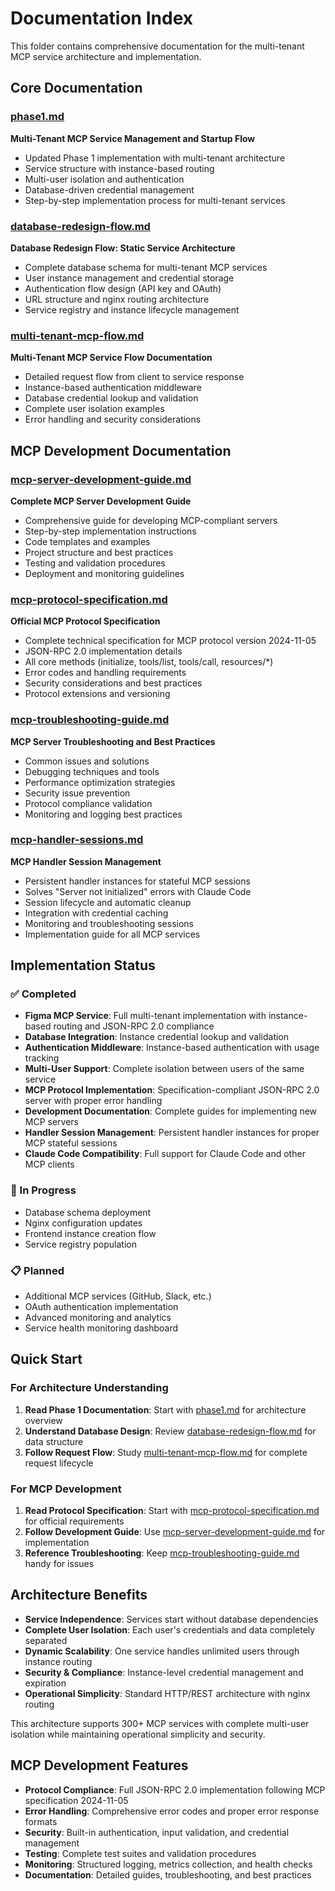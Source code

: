# Documentation Index

This folder contains comprehensive documentation for the multi-tenant MCP service architecture and implementation.

## Core Documentation

### [phase1.md](./phase1.md)
**Multi-Tenant MCP Service Management and Startup Flow**
- Updated Phase 1 implementation with multi-tenant architecture
- Service structure with instance-based routing
- Multi-user isolation and authentication
- Database-driven credential management
- Step-by-step implementation process for multi-tenant services

### [database-redesign-flow.md](./database-redesign-flow.md)
**Database Redesign Flow: Static Service Architecture**
- Complete database schema for multi-tenant MCP services
- User instance management and credential storage
- Authentication flow design (API key and OAuth)
- URL structure and nginx routing architecture
- Service registry and instance lifecycle management

### [multi-tenant-mcp-flow.md](./multi-tenant-mcp-flow.md)
**Multi-Tenant MCP Service Flow Documentation**
- Detailed request flow from client to service response
- Instance-based authentication middleware
- Database credential lookup and validation
- Complete user isolation examples
- Error handling and security considerations

## MCP Development Documentation

### [mcp-server-development-guide.md](./mcp-server-development-guide.md)
**Complete MCP Server Development Guide**
- Comprehensive guide for developing MCP-compliant servers
- Step-by-step implementation instructions
- Code templates and examples
- Project structure and best practices
- Testing and validation procedures
- Deployment and monitoring guidelines

### [mcp-protocol-specification.md](./mcp-protocol-specification.md)
**Official MCP Protocol Specification**
- Complete technical specification for MCP protocol version 2024-11-05
- JSON-RPC 2.0 implementation details
- All core methods (initialize, tools/list, tools/call, resources/*)
- Error codes and handling requirements
- Security considerations and best practices
- Protocol extensions and versioning

### [mcp-troubleshooting-guide.md](./mcp-troubleshooting-guide.md)
**MCP Server Troubleshooting and Best Practices**
- Common issues and solutions
- Debugging techniques and tools
- Performance optimization strategies
- Security issue prevention
- Protocol compliance validation
- Monitoring and logging best practices

### [mcp-handler-sessions.md](./mcp-handler-sessions.md)
**MCP Handler Session Management**
- Persistent handler instances for stateful MCP sessions
- Solves "Server not initialized" errors with Claude Code
- Session lifecycle and automatic cleanup
- Integration with credential caching
- Monitoring and troubleshooting sessions
- Implementation guide for all MCP services

## Implementation Status

### ✅ Completed
- **Figma MCP Service**: Full multi-tenant implementation with instance-based routing and JSON-RPC 2.0 compliance
- **Database Integration**: Instance credential lookup and validation
- **Authentication Middleware**: Instance-based authentication with usage tracking
- **Multi-User Support**: Complete isolation between users of the same service
- **MCP Protocol Implementation**: Specification-compliant JSON-RPC 2.0 server with proper error handling
- **Development Documentation**: Complete guides for implementing new MCP servers
- **Handler Session Management**: Persistent handler instances for proper MCP stateful sessions
- **Claude Code Compatibility**: Full support for Claude Code and other MCP clients

### 🔄 In Progress
- Database schema deployment
- Nginx configuration updates
- Frontend instance creation flow
- Service registry population

### 📋 Planned
- Additional MCP services (GitHub, Slack, etc.)
- OAuth authentication implementation
- Advanced monitoring and analytics
- Service health monitoring dashboard

## Quick Start

### For Architecture Understanding
1. **Read Phase 1 Documentation**: Start with [phase1.md](./phase1.md) for architecture overview
2. **Understand Database Design**: Review [database-redesign-flow.md](./database-redesign-flow.md) for data structure
3. **Follow Request Flow**: Study [multi-tenant-mcp-flow.md](./multi-tenant-mcp-flow.md) for complete request lifecycle

### For MCP Development
1. **Read Protocol Specification**: Start with [mcp-protocol-specification.md](./mcp-protocol-specification.md) for official requirements
2. **Follow Development Guide**: Use [mcp-server-development-guide.md](./mcp-server-development-guide.md) for implementation
3. **Reference Troubleshooting**: Keep [mcp-troubleshooting-guide.md](./mcp-troubleshooting-guide.md) handy for issues

## Architecture Benefits

- **Service Independence**: Services start without database dependencies
- **Complete User Isolation**: Each user's credentials and data completely separated
- **Dynamic Scalability**: One service handles unlimited users through instance routing
- **Security & Compliance**: Instance-level credential management and expiration
- **Operational Simplicity**: Standard HTTP/REST architecture with nginx routing

This architecture supports 300+ MCP services with complete multi-user isolation while maintaining operational simplicity and security.

## MCP Development Features

- **Protocol Compliance**: Full JSON-RPC 2.0 implementation following MCP specification 2024-11-05
- **Error Handling**: Comprehensive error codes and proper error response formats
- **Security**: Built-in authentication, input validation, and credential management
- **Testing**: Complete test suites and validation procedures
- **Monitoring**: Structured logging, metrics collection, and health checks
- **Documentation**: Detailed guides, troubleshooting, and best practices